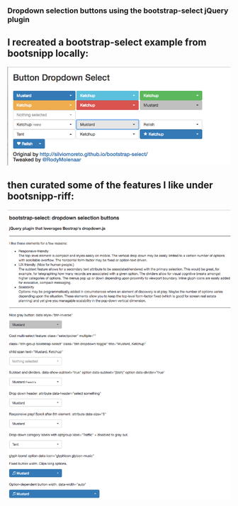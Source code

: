 ### Dropdown selection buttons using the bootstrap-select jQuery plugin

## I recreated a bootstrap-select example from bootsnipp locally:

![alt tag](bootsnipp/img/readme.png)

## then curated some of the features I like under bootsnipp-riff:

![alt tag](bootsnipp-riff/img/readme.png)
